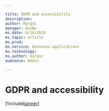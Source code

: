 ```yaml
---

title: GDPR and accessibility
description: 
author: MargoC
manager: AnnBe
ms.date: 4/16/2018
ms.topic: article
ms.prod: 
ms.service: business-applications
ms.technology: 
ms.author: margoc
audience: Admin

---
```

GDPR and accessibility
======================

[!include[banner](../../includes/banner.md)]



